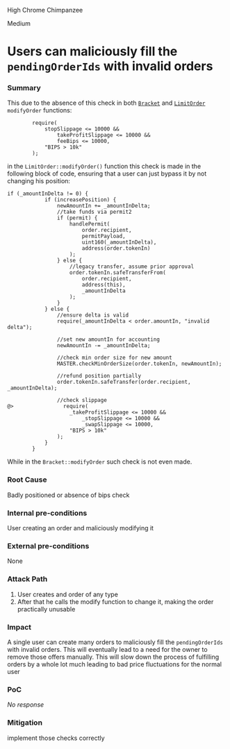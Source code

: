 High Chrome Chimpanzee

Medium

# Users can maliciously fill the `pendingOrderIds` with invalid orders

### Summary

This due to the absence of this check in both [`Bracket`](https://github.com/sherlock-audit/2024-11-oku/blob/main/oku-custom-order-types/contracts/automatedTrigger/Bracket.sol#L19) and [`LimitOrder`](https://github.com/sherlock-audit/2024-11-oku/blob/main/oku-custom-order-types/contracts/automatedTrigger/StopLimit.sol#L14) `modifyOrder` functions:
```solidity
        require(
            stopSlippage <= 10000 &&
                takeProfitSlippage <= 10000 &&
                feeBips <= 10000,
            "BIPS > 10k"
        );
```
in the `LimitOrder::modifyOrder()` function this check is made in the following block of code, ensuring that a user can just bypass it by not changing his position:
```solidity
if (_amountInDelta != 0) {
            if (increasePosition) {
                newAmountIn += _amountInDelta;
                //take funds via permit2
                if (permit) {
                    handlePermit(
                        order.recipient,
                        permitPayload,
                        uint160(_amountInDelta),
                        address(order.tokenIn)
                    );
                } else {
                    //legacy transfer, assume prior approval
                    order.tokenIn.safeTransferFrom(
                        order.recipient,
                        address(this),
                        _amountInDelta
                    );
                }
            } else {
                //ensure delta is valid
                require(_amountInDelta < order.amountIn, "invalid delta");

                //set new amountIn for accounting
                newAmountIn -= _amountInDelta;

                //check min order size for new amount
                MASTER.checkMinOrderSize(order.tokenIn, newAmountIn);

                //refund position partially
                order.tokenIn.safeTransfer(order.recipient, _amountInDelta);

                //check slippage
@>                require(
                    _takeProfitSlippage <= 10000 &&
                        _stopSlippage <= 10000 &&
                        _swapSlippage <= 10000,
                    "BIPS > 10k"
                );
            }
        }
```
While in the `Bracket::modifyOrder` such check is not even made.

### Root Cause

Badly positioned or absence of bips check

### Internal pre-conditions

User creating an order and maliciously modifying it 

### External pre-conditions

None

### Attack Path

1. User creates and order of any type
2. After that he calls the modify function to change it, making the order practically unusable

### Impact

A single user can create many orders to maliciously fill the `pendingOrderIds` with invalid orders. This will eventually lead to a need for the owner to remove those offers manually. This will slow down the process of fulfilling orders by a whole lot much leading to bad price fluctuations for the normal user 

### PoC

_No response_

### Mitigation

implement those checks correctly 